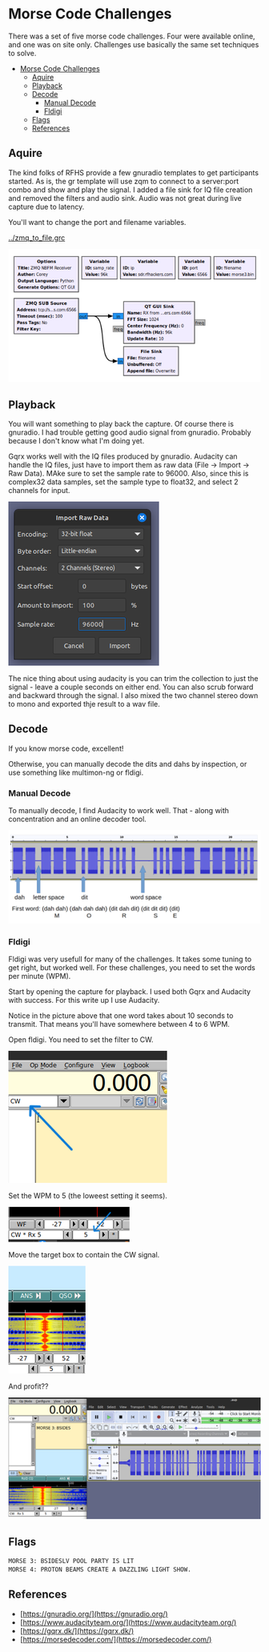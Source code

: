 # Morse Code Challenges

There was a set of five morse code challenges. Four were available online, and one was on site only. Challenges use basically the same set techniques to solve.

- [Morse Code Challenges](#morse-code-challenges)
  - [Aquire](#aquire)
  - [Playback](#playback)
  - [Decode](#decode)
    - [Manual Decode](#manual-decode)
    - [Fldigi](#fldigi)
  - [Flags](#flags)
  - [References](#references)


## Aquire

The kind folks of RFHS provide a few gnuradio templates to get participants started. As is, the gr template will use zqm to connect to a server:port combo and show and play the signal. I added a file sink for IQ file creation and removed the filters and audio sink. Audio was not great during live capture due to latency.

You'll want to change the port and filename variables.

[../zmq_to_file.grc](../zmq_to_file.grc)

![gnuradio morse](gnuradio_capture.png)


## Playback

You will want something to play back the capture. Of course there is gnuradio. I had trouble getting good audio signal from gnuradio. Probably because I don't know what I'm doing yet.

Gqrx works well with the IQ files produced by gnuradio. Audacity can handle the IQ files, just have to import them as raw data (File -> Import -> Raw Data). MAke sure to set the sample rate to 96000. Also, since this is complex32 data samples, set the sample type to float32, and select 2 channels for input.

![Audacity setup](audacity_import.png)

The nice thing about  using audacity is you can trim the collection to just the signal - leave a couple seconds on either end. You can also scrub forward and backward through the signal. I also mixed the two channel stereo down to mono and exported thje result to a wav file.

## Decode

If you know morse code, excellent!

Otherwise, you can manually decode the dits and dahs by inspection, or use something like multimon-ng or fldigi.

### Manual Decode

To manually decode, I find Audacity to work well. That - along with concentration and an online decoder tool.

![morse decode example](morse_decode_example.png)

### Fldigi

Fldigi was very usefull for many of the challenges. It takes some tuning to get right, but worked well.  For these challenges, you need to set the words per minute (WPM).

Start by opening the capture for playback. I used both Gqrx and Audacity with success. For this write up I use Audacity.

Notice in the picture above that one word takes about 10 seconds to transmit. That means you'll have somewhere between 4 to 6 WPM.

Open fldigi. You need to set the filter to CW.

![fldigi CW mode](fldigi_cw_mode.png)

Set the WPM to 5 (the loweest setting it seems).

![fldigi 5 WPM](fldigi_wpm.png)

Move the target box to contain the CW signal.

![fldigi signal](fldigi_signal.png)

And profit??

![Showing workflow for decode](toolchain.png)

## Flags

```bash
MORSE 3: BSIDESLV POOL PARTY IS LIT 
MORSE 4: PROTON BEAMS CREATE A DAZZLING LIGHT SHOW. 
```

## References

- [https://gnuradio.org/](https://gnuradio.org/)
- [https://www.audacityteam.org/](https://www.audacityteam.org/)
- [https://gqrx.dk/](https://gqrx.dk/)
- [https://morsedecoder.com/](https://morsedecoder.com/)
